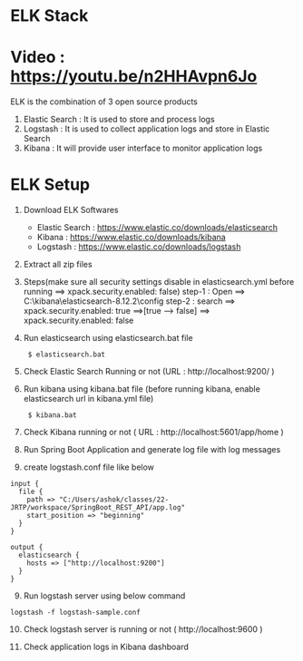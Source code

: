 # ELK Stack #

# Video : https://youtu.be/n2HHAvpn6Jo

ELK is the combination of 3 open source products

1) Elastic Search   : It is used to store and process logs
2) Logstash  : It is used to collect application logs and store in Elastic Search
3) Kibana : It will provide user interface to monitor application logs

# ELK Setup #

1) Download ELK Softwares
     - Elastic Search : https://www.elastic.co/downloads/elasticsearch
     - Kibana : https://www.elastic.co/downloads/kibana
     - Logstash : https://www.elastic.co/downloads/logstash

2) Extract all zip files

3) Steps(make sure all security settings disable in elasticsearch.yml before running ==> xpack.security.enabled: false)
      step-1 : Open  ==> C:\kibana\elasticsearch-8.12.2\config
      step-2 : search ==> xpack.security.enabled: true   ==>[true --> false] ==> xpack.security.enabled: false
   
5) Run elasticsearch using elasticsearch.bat file 

		$ elasticsearch.bat

6) Check Elastic Search Running or not (URL  : http://localhost:9200/ )

7) Run kibana using kibana.bat file (before running kibana, enable elasticsearch url in kibana.yml file)

		$ kibana.bat

8) Check Kibana running or not ( URL : http://localhost:5601/app/home )

9) Run Spring Boot Application and generate log file with log messages

10) create logstash.conf file like below 

```
input {
  file {
	path => "C:/Users/ashok/classes/22-JRTP/workspace/SpringBoot_REST_API/app.log"
	start_position => "beginning"
  }
}

output {
  elasticsearch {
    hosts => ["http://localhost:9200"]
  }
}
```

9) Run logstash server using below command 

  ` logstash -f logstash-sample.conf `

10) Check logstash server is running or not ( http://localhost:9600 )

11) Check application logs in Kibana dashboard

